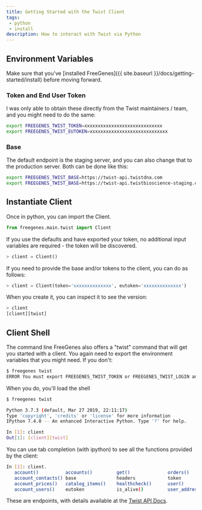 ```yaml
---
title: Getting Started with the Twist Client
tags: 
 - python
 - install
description: How to interact with Twist via Python
---
```


## Environment Variables

Make sure that you've [installed FreeGenes]({{ site.baseurl }}/docs/getting-started/install)
before moving forward.

### Token and End User Token

I was only able to obtain these directly from the Twist maintainers / team, and
you might need to do the same:

```bash
export FREEGENES_TWIST_TOKEN=xxxxxxxxxxxxxxxxxxxxxxxxxxxxx
export FREEGENES_TWIST_EUTOKEN=xxxxxxxxxxxxxxxxxxxxxxxxxxxxx
```

### Base

The default endpoint is the staging server, and you can also change that
to the production server. Both can be done like this:

```bash
export FREEGENES_TWIST_BASE=https://twist-api.twistdna.com
export FREEGENES_TWIST_BASE=https://twist-api.twistbioscience-staging.com/
```

## Instantiate Client

Once in python, you can import the Client.

```python
from freegenes.main.twist import Client
```

If you use the defaults and have
exported your token, no additional input variables are required - the token
will be discovered.


```python
> client = Client()
```

If you need to provide the base and/or tokens to the client, you can do as follows:

```python
> client = Client(token='xxxxxxxxxxxxxx', eutoken='xxxxxxxxxxxxxx')
```

When you create it, you can inspect it to see the version:

```python
> client                                                                  
[client][twist]
```

## Client Shell

The command line FreeGenes also offers a "twist" command that will get you
started with a client. You again need to export the environment variables
that you might need. If you don't:

```bash
$ freegenes twist
ERROR You must export FREEGENES_TWIST_TOKEN or FREEGENES_TWIST_LOGIN and FREEGENES_TWIST_PASSWORD
```

When you do, you'll load the shell

```bash
$ freegenes twist

Python 3.7.3 (default, Mar 27 2019, 22:11:17) 
Type 'copyright', 'credits' or 'license' for more information
IPython 7.4.0 -- An enhanced Interactive Python. Type '?' for help.

In [1]: client                                                                  
Out[1]: [client][twist]
```

You can use tab completion (with ipython) to see all the functions provided by 
the client:

```bash
In [1]: client. 
   account()          accounts()         get()              orders()            
   account_contacts() base               headers            token               
   account_prices()   catalog_items()    healthcheck()      user()             >
   account_users()    eutoken            is_alive()         user_addresses()
```

These are endpoints, with details available at the [Twist API Docs](https://twistapi.docs.apiary.io/#).
